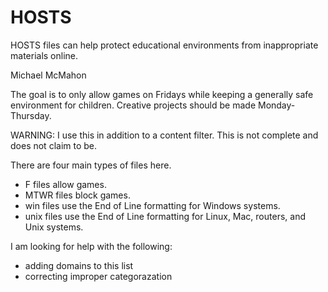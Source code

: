 # HOSTS
HOSTS files can help protect educational environments from inappropriate materials online.

Michael McMahon

The goal is to only allow games on Fridays while keeping a generally safe environment for children.  Creative projects should be made Monday-Thursday.

WARNING: I use this in addition to a content filter.  This is not complete and does not claim to be.

There are four main types of files here.
  * F files allow games.
  * MTWR files block games.
  * win files use the End of Line formatting for Windows systems.
  * unix files use the End of Line formatting for Linux, Mac, routers, and Unix systems.

I am looking for help with the following:
  * adding domains to this list
  * correcting improper categorazation
